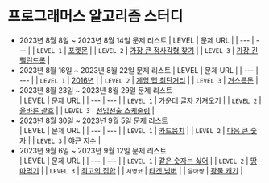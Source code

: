 # 프로그래머스 알고리즘 스터디
- 2023년 8월 8일 ~ 2023년 8월 14일 문제 리스트
  | LEVEL | 문제 URL |
  | --- | --- |
  | `LEVEL 1` | [포켓몬](https://school.programmers.co.kr/learn/courses/30/lessons/1845) |
  | `LEVEL 2` | [가장 큰 정사각형 찾기](https://school.programmers.co.kr/learn/courses/30/lessons/12905) |
  | `LEVEL 3` | [가장 긴 팰린드롬](https://school.programmers.co.kr/learn/courses/30/lessons/12904) |
- 2023년 8월 16일 ~ 2023년 8월 22일 문제 리스트
  | LEVEL | 문제 URL |
  | --- | --- |
  | `LEVEL 1` | [2016년](https://school.programmers.co.kr/learn/courses/30/lessons/12901) |
  | `LEVEL 2` | [게임 맵 최단거리](https://school.programmers.co.kr/learn/courses/30/lessons/1844) |
  | `LEVEL 3` | [거스름돈](https://school.programmers.co.kr/learn/courses/30/lessons/12907) |
- 2023년 8월 23일 ~ 2023년 8월 29일 문제 리스트   
  | LEVEL | 문제 URL |
  | --- | --- |
  | `LEVEL 1` | [가운데 글자 가져오기](https://school.programmers.co.kr/learn/courses/30/lessons/12903) |
  | `LEVEL 2` | [올바른 괄호](https://school.programmers.co.kr/learn/courses/30/lessons/12909) |
  | `LEVEL 3` | [선입선출 스케줄링](https://school.programmers.co.kr/learn/courses/30/lessons/12920) |
- 2023년 8월 30일 ~ 2023년 9월 5일 문제 리스트   
  | LEVEL | 문제 URL |
  | --- | --- |
  | `LEVEL 1` | [카드뭉치](https://school.programmers.co.kr/learn/courses/30/lessons/159994) |
  | `LEVEL 2` | [다음 큰 숫자](https://school.programmers.co.kr/learn/courses/30/lessons/12911) |
  | `LEVEL 3` | [야근 지수](https://school.programmers.co.kr/learn/courses/30/lessons/12927) |
- 2023년 9월 6일 ~ 2023년 9월 12일 문제 리스트   
  | LEVEL | 문제 URL |
  | --- | --- |
  | `LEVEL 1` | [같은 숫자는 싫어](https://school.programmers.co.kr/learn/courses/30/lessons/12906) |
  | `LEVEL 2` | [땅따먹기](https://school.programmers.co.kr/learn/courses/30/lessons/12913) |
  | `LEVEL 3` | [최고의 집합](https://school.programmers.co.kr/learn/courses/30/lessons/12938) |
  | `서영코`  | [타겟 넘버](https://school.programmers.co.kr/learn/courses/30/lessons/43165) |
  | `윤아짱`  | [광물 캐기](https://school.programmers.co.kr/learn/courses/30/lessons/172927) |
